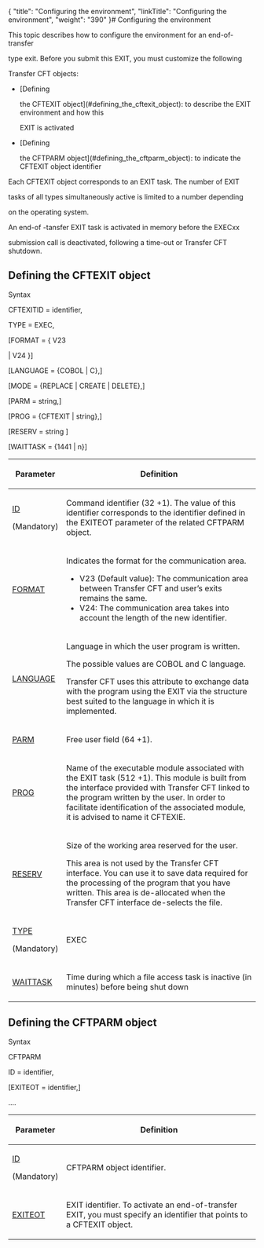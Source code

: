 {
    "title": "Configuring the environment",
    "linkTitle": "Configuring the environment",
    "weight": "390"
}# <span id="Title"></span><span id="Configuring_the_environment__End_of_transfer_exit"></span>Configuring the environment

This topic describes how to configure the environment for an end-of-transfer
type exit. Before you submit this EXIT, you must customize the following
Transfer CFT objects:

-   [Defining
    the CFTEXIT object](#defining_the_cftexit_object): to describe the EXIT environment and how this
    EXIT is activated

<!-- -->

-   [Defining
    the CFTPARM object](#defining_the_cftparm_object): to indicate the CFTEXIT object identifier

Each CFTEXIT object corresponds to an EXIT task. The number of EXIT
tasks of all types simultaneously active is limited to a number depending
on the operating system.

An end-of -tansfer EXIT task is activated in memory before the EXECxx
submission call is deactivated, following a time-out or Transfer CFT shutdown.

## <span id="Defining_the_CFTEXIT_object"></span>Defining the CFTEXIT object

Syntax

CFTEXITID = identifier,  
TYPE = EXEC,  
\[FORMAT = { V23
| V24 }\]  
\[LANGUAGE = {COBOL | C},\]  
\[MODE = {REPLACE | CREATE | DELETE},\]  
\[PARM = string,\]  
\[PROG = {CFTEXIT | string},\]  
\[RESERV = string \]  
\[WAITTASK = {1441 | n}\]

<table cellspacing="0">
   <col/>
   <col/>
   <thead>
      <tr>
         <th>
            <p>Parameter</p>
</th>
         <th>
            <p>Definition</p>
</th>
      </tr>
   </thead>
   <tbody>
      <tr>
         <td colspan="1" rowspan="1">
            <p><a href="../../../../c_intro_userinterfaces/command_summary/parameter_intro/id">ID</a> </p>
            <p>(Mandatory)</p>
         </td>
         <td colspan="1" rowspan="1">
            <p>Command identifier (32 +1). The value of this identifier 
 corresponds to the identifier defined in the EXITEOT parameter of the 
 related CFTPARM object.</p>
         </td>
      </tr>
      <tr>
         <td colspan="1" rowspan="1">
            <p><a href="../../../../c_intro_userinterfaces/command_summary/parameter_intro/format">FORMAT</a>
</p>
         </td>
         <td colspan="1" rowspan="1">
            <p>Indicates the format for the communication area.</p>
            <ul>
               <li>V23 (Default 
 value): The communication area between  <span>Transfer CFT</span> and user’s exits remains 
 the same.                </li>
               <li>V24: 
 The communication area takes into account the length of the new identifier. 
                </li>
            </ul>
         </td>
      </tr>
      <tr>
         <td colspan="1" rowspan="1">
            <p><a href="../../../../c_intro_userinterfaces/command_summary/parameter_intro/language">LANGUAGE</a>
</p>
         </td>
         <td colspan="1" rowspan="1">
            <p>Language in which the user program is written.</p>
            <p>The possible values are COBOL and C language.</p>
            <p> <span>Transfer CFT</span> uses this attribute to exchange data with 
 the program using the EXIT via the structure best suited to the language 
 in which it is implemented.</p>
         </td>
      </tr>
      <tr>
         <td colspan="1" rowspan="1">
            <p><a href="../../../../c_intro_userinterfaces/command_summary/parameter_intro/parm">PARM</a> </p>
         </td>
         <td colspan="1" rowspan="1">
            <p>Free user field (64 +1).</p>
         </td>
      </tr>
      <tr>
         <td colspan="1" rowspan="1">
            <p><a href="../../../../c_intro_userinterfaces/command_summary/parameter_intro/prog">PROG</a>  </p>
         </td>
         <td colspan="1" rowspan="1">
            <p>Name of the executable module associated with the EXIT 
 task (512 +1). This module is built from the interface provided with Transfer 
 CFT linked to the program written by the user. In order to facilitate 
 identification of the associated module, it is advised to name it CFTEXIE. 
 </p>
         </td>
      </tr>
      <tr>
         <td colspan="1" rowspan="1">
            <p><a href="../../../../c_intro_userinterfaces/command_summary/parameter_intro/reserv">RESERV</a>  </p>
         </td>
         <td colspan="1" rowspan="1">
            <p>Size of the working area reserved for the user.</p>
            <p>This area is not used by the  <span>Transfer CFT</span> interface. You 
 can use it to save data required for the processing of the program that 
 you have written. This area is de-allocated when the  <span>Transfer CFT</span> interface 
 de-selects the file.</p>
         </td>
      </tr>
      <tr>
         <td colspan="1" rowspan="1">
            <p><a href="../../../../c_intro_userinterfaces/command_summary/parameter_intro/type">TYPE</a> </p>
            <p>(Mandatory)</p>
         </td>
         <td colspan="1" rowspan="1">
            <p>EXEC</p>
         </td>
      </tr>
      <tr>
         <td colspan="1" rowspan="1">
            <p><a href="../../../../c_intro_userinterfaces/command_summary/parameter_intro/waittask">WAITTASK</a>  </p>
         </td>
         <td colspan="1" rowspan="1">
            <p>Time during which a file access task is inactive (in minutes) 
 before being shut down</p>
         </td>
      </tr>
   </tbody>
</table>

## <span id="Defining_the_CFTPARM_object"></span>Defining the CFTPARM object

Syntax

CFTPARM  
ID = identifier,  
\[EXITEOT = identifier,\]  
....

<table cellspacing="0">
   <col/>
   <col/>
   <thead>
      <tr>
         <th>
            <p>Parameter</p>
</th>
         <th>
            <p>Definition</p>
</th>
      </tr>
   </thead>
   <tbody>
      <tr>
         <td colspan="1" rowspan="1">
            <p><a href="../../../../c_intro_userinterfaces/command_summary/parameter_intro/id">ID</a>
</p>
            <p>(Mandatory)</p>
         </td>
         <td colspan="1" rowspan="1">
            <p>CFTPARM object identifier.</p>
         </td>
      </tr>
      <tr>
         <td colspan="1" rowspan="1">
            <p><a href="../../../../c_intro_userinterfaces/command_summary/parameter_intro/exiteot">EXITEOT</a> </p>
         </td>
         <td colspan="1" rowspan="1">
            <p>EXIT identifier. To activate an end-of-transfer EXIT, you 
 must specify an identifier that points to a CFTEXIT object.</p>
         </td>
      </tr>
   </tbody>
</table>

 
